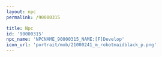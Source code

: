 ```yaml
---
layout: npc
permalink: /90000315

title: Npc
id: '90000315'
npc_name: 'NPCNAME_90000315_NAME:[F]Develop'
icon_url: 'portrait/mob/21000241_m_robotmaidblack_p.png'
---
```

